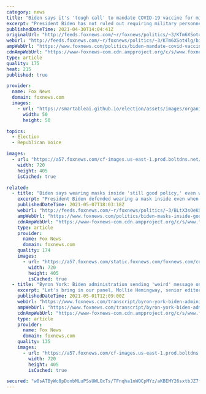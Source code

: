 ```yaml
---
category: news
title: "Biden says it's 'tough call' to mandate COVID-19 vaccine for military"
excerpt: "President Biden has not ruled out requiring military personnel to get a COVID-19 vaccine, saying it will be a \"tough call.\""
publishedDateTime: 2021-04-30T14:04:41Z
originalUrl: "http://feeds.foxnews.com/~r/foxnews/politics/~3/KTm6XSot4lg/biden-mandate-covid-vaccine-military"
webUrl: "http://feeds.foxnews.com/~r/foxnews/politics/~3/KTm6XSot4lg/biden-mandate-covid-vaccine-military"
ampWebUrl: "https://www.foxnews.com/politics/biden-mandate-covid-vaccine-military.amp"
cdnAmpWebUrl: "https://www-foxnews-com.cdn.ampproject.org/c/s/www.foxnews.com/politics/biden-mandate-covid-vaccine-military.amp"
type: article
quality: 175
heat: 215
published: true

provider:
  name: Fox News
  domain: foxnews.com
  images:
    - url: "https://smartableai.github.io/election/assets/images/organizations/foxnews.com-50x50.jpg"
      width: 50
      height: 50

topics:
  - Election
  - Republican Voice

images:
  - url: "https://a57.foxnews.com/cf-images.us-east-1.prod.boltdns.net/v1/static/694940094001/e6684c83-c064-4d28-b6c1-0599596e7bdd/a810c1a2-f8b2-4345-a0ce-f4e607103464/1280x720/match/720/405/image.jpg?ve=1&tl=1"
    width: 720
    height: 405
    isCached: true

related:
  - title: "Biden says wearing masks inside 'still good policy,' even when vaccinated"
    excerpt: "President Biden defended wearing a mask inside even when everyone around is vaccinated Friday, adding that it is “still good policy.” "
    publishedDateTime: 2021-05-07T18:03:18Z
    webUrl: "http://feeds.foxnews.com/~r/foxnews/politics/~3/BLtX3sOeKSc/biden-masks-inside-good-policy-vaccinated"
    ampWebUrl: "https://www.foxnews.com/politics/biden-masks-inside-good-policy-vaccinated.amp"
    cdnAmpWebUrl: "https://www-foxnews-com.cdn.ampproject.org/c/s/www.foxnews.com/politics/biden-masks-inside-good-policy-vaccinated.amp"
    type: article
    provider:
      name: Fox News
      domain: foxnews.com
    quality: 174
    images:
      - url: "https://a57.foxnews.com/static.foxnews.com/foxnews.com/content/uploads/2021/01/720/405/bidens.jpg?ve=1&tl=1"
        width: 720
        height: 405
        isCached: true
  - title: "Byron York: Biden administration sending 'weird' message on COVID"
    excerpt: "Let's bring in our panel, Mollie Hemingway, senior editor at \"The Federalist,\" Amy Walter, national editor for the \"Cook Political Report,\" and Byron York, chief political correspondent of \"The Washington Examiner."
    publishedDateTime: 2021-05-01T12:09:00Z
    webUrl: "https://www.foxnews.com/transcript/byron-york-biden-administration-sending-weird-message-on-covid"
    ampWebUrl: "https://www.foxnews.com/transcript/byron-york-biden-administration-sending-weird-message-on-covid.amp"
    cdnAmpWebUrl: "https://www-foxnews-com.cdn.ampproject.org/c/s/www.foxnews.com/transcript/byron-york-biden-administration-sending-weird-message-on-covid.amp"
    type: article
    provider:
      name: Fox News
      domain: foxnews.com
    quality: 135
    images:
      - url: "https://a57.foxnews.com/cf-images.us-east-1.prod.boltdns.net/v1/static/694940094001/2544c3f4-7196-4d56-b880-04e4be641a11/c229c83e-ca3c-42a7-9e7c-637ac0dd1059/1280x720/match/720/405/image.jpg?ve=1&tl=1"
        width: 720
        height: 405
        isCached: true

secured: "w8sATByWc8pDonbMLuPSsUWLOxTs/TFnqha1nWOCpMYz/aKBEMY26sxtbJZ7fA0rMPRm3TDW9WosdVxcEetEdiGPV6Jv1NL9+pTGGBlTYe7xP/9sa1VChY0wsRsSTAJEoZAB4ZNxRThhITXRb8MlS+4PRyeb348b8OnG7ayy6QXVzWHeLxUhlbYxunF1z+hENqNlozH0vS6RfapUrR+T3mn6XqxGjwimumn/8MTmu4oRyxNt96HeMyxiXCyzzIIbNkaGPgdC9Jn4sVfi6mCI9QaRdXpHDtDxa9c8VHVF6Uqg3dBXcU5bGNcihAyPA8jh9MZ+yrM1P8TpsKr4itgaab0g4+7loGfc6tVqD4OLPjU=;9lwvNvYaoVumre2y62nRWg=="
---
```


